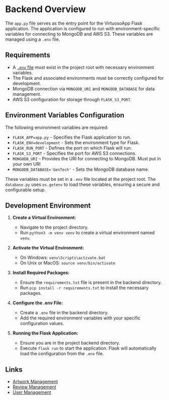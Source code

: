 # Backend Overview

The `app.py` file serves as the entry point for the VirtuosoApp Flask application. The application is configured to run with environment-specific variables for connecting to MongoDB and AWS S3. These variables are managed using a `.env` file.

## Requirements

* A [`.env` file](#environment-variables-configuration) must exist in the project root with necessary environment variables.
* The Flask and associated environments must be correctly configured for development.
* MongoDB connection via `MONGODB_URI` and `MONGODB_DATABASE` for data management.
* AWS S3 configuration for storage through `FLASK_S3_PORT`.

## Environment Variables Configuration

The following environment variables are required:

* `FLASK_APP=app.py` - Specifies the Flask application to run.
* `FLASK_ENV=development` - Sets the environment type for Flask.
* `FLASK_RUN_PORT` - Defines the port on which Flask will run. 
* `FLASK_S3_PORT` - Specifies the port for AWS S3 connections.
* `MONGODB_URI` - Provides the URI for connecting to MongoDB. Must put in your own URI
* `MONGODB_DATABASE='GenTech'` - Sets the MongoDB database name.

These variables must be set in a `.env` file located at the project root. The `database.py` uses `os.getenv` to load these variables, ensuring a secure and configurable setup.

## Development Environment

1. **Create a Virtual Environment:**
   - Navigate to the project directory.
   - Run `python3 -m venv venv` to create a virtual environment named `venv`.

2. **Activate the Virtual Environment:**
   - On Windows: `venv\Scripts\activate.bat`
   - On Unix or MacOS: `source venv/bin/activate`

3. **Install Required Packages:**
   - Ensure the `requirements.txt` file is present in the backend directory.
   - Run `pip install -r requirements.txt` to install the necessary packages.

4. **Configure the .env File:**
   - Create a `.env` file in the backend directory.
   - Add the required environment variables with your specific configuration values.

5. **Running the Flask Application:**
   - Ensure you are in the project backend directory.
   - Execute `flask run` to start the application. Flask will automatically load the configuration from the `.env` file.
  
## Links 
   * [Artwork Management](https://github.com/amoahy15/GenTech/blob/main/Docs/Backend%20docs/API/Artwork_managment_doc.md)
   * [Review Management](https://github.com/amoahy15/GenTech/blob/main/Docs/Backend%20docs/API/Review_managment_doc.md)
   * [User Management](https://github.com/amoahy15/GenTech/blob/main/Docs/Backend%20docs/API/User_management_doc.md)
